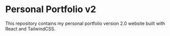 # Personal Portfolio v2

This repository contains my personal portfolio version 2.0 website built with React and TailwindCSS.
